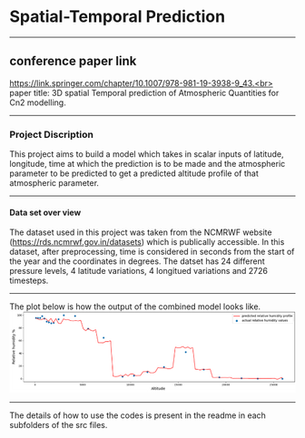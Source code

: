 # Spatial-Temporal Prediction
****
## conference paper link
https://link.springer.com/chapter/10.1007/978-981-19-3938-9_43.<br>
paper title: 3D spatial Temporal prediction of Atmospheric Quantities for Cn2 modelling.
***
### Project Discription
This project aims to build a model which takes in scalar inputs of latitude, longitude, time at which the prediction is to be made and the atmospheric parameter to be predicted to get a predicted altitude profile of that atmospheric parameter.
****
#### Data set over view
The dataset used in this project was taken from the NCMRWF website (https://rds.ncmrwf.gov.in/datasets) which is publically accessible.
In this dataset, after preprocessing, time is considered in seconds from the start of the year and the coordinates in degrees. The datset has 24 different pressure levels, 4 latitude variations, 4 longitued variations and 2726 timesteps.

****
The plot below is how the output of the combined model looks like.
![img_5.png](img_5.png)

****
The details of how to use the codes is present in the readme in each subfolders of the src files.
